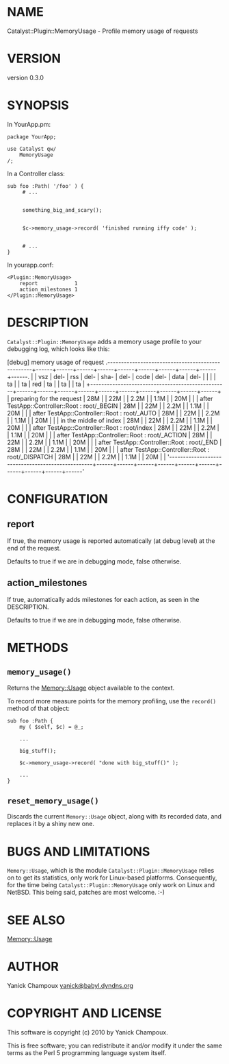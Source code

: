 # NAME

Catalyst::Plugin::MemoryUsage - Profile memory usage of requests

# VERSION

version 0.3.0

# SYNOPSIS

In YourApp.pm:

    package YourApp;

    use Catalyst qw/
        MemoryUsage
    /;

In a Controller class:

    sub foo :Path( '/foo' ) {
         # ...
         

         something_big_and_scary();
         

         $c->memory_usage->record( 'finished running iffy code' );
         

         # ...
    }

In yourapp.conf:

    <Plugin::MemoryUsage>
        report            1
        action_milestones 1
    </Plugin::MemoryUsage>

# DESCRIPTION

`Catalyst::Plugin::MemoryUsage` adds a memory usage profile to your debugging
log, which looks like this:   

 [debug] memory usage of request
 .--------------------------------------------------+------+------+------+------+------+------+------+------+------+------.
 |                                                  | vsz  | del- | rss  | del- | sha- | del- | code | del- | data | del- |
 |                                                  |      | ta   |      | ta   | red  | ta   |      | ta   |      | ta   |
 +--------------------------------------------------+------+------+------+------+------+------+------+------+------+------+
 | preparing for the request                        | 28M  |      | 22M  |      | 2.2M |      | 1.1M |      | 20M  |      |
 | after TestApp::Controller::Root : root/_BEGIN    | 28M  |      | 22M  |      | 2.2M |      | 1.1M |      | 20M  |      |
 | after TestApp::Controller::Root : root/_AUTO     | 28M  |      | 22M  |      | 2.2M |      | 1.1M |      | 20M  |      |
 | in the middle of index                           | 28M  |      | 22M  |      | 2.2M |      | 1.1M |      | 20M  |      |
 | after TestApp::Controller::Root : root/index     | 28M  |      | 22M  |      | 2.2M |      | 1.1M |      | 20M  |      |
 | after TestApp::Controller::Root : root/_ACTION   | 28M  |      | 22M  |      | 2.2M |      | 1.1M |      | 20M  |      |
 | after TestApp::Controller::Root : root/_END      | 28M  |      | 22M  |      | 2.2M |      | 1.1M |      | 20M  |      |
 | after TestApp::Controller::Root : root/_DISPATCH | 28M  |      | 22M  |      | 2.2M |      | 1.1M |      | 20M  |      |
 '--------------------------------------------------+------+------+------+------+------+------+------+------+------+------'  

# CONFIGURATION

## report

If true, the memory usage is reported automatically (at debug level)
at the end of the request.  

Defaults to true if we are in debugging mode,
false otherwise.

## action_milestones

If true, automatically adds milestones for each action, as seen in the
DESCRIPTION.  

Defaults to true if we are in debugging mode,
false otherwise.

# METHODS

## `memory_usage()`

Returns the [Memory::Usage](http://search.cpan.org/perldoc?Memory::Usage) object available to the context.

To record more measure points for the memory profiling, use the `record()`
method of that object:

    sub foo :Path {
        my ( $self, $c) = @_;

        ...

        big_stuff();

        $c->memory_usage->record( "done with big_stuff()" );

        ...
    }

## `reset_memory_usage()`

Discards the current `Memory::Usage` object, along with its recorded data,
and replaces it by a shiny new one.

# BUGS AND LIMITATIONS

`Memory::Usage`, which is the module `Catalyst::Plugin::MemoryUsage` relies
on to get its statistics, only work for Linux-based platforms. Consequently,
for the time being `Catalyst::Plugin::MemoryUsage` only work on Linux and
NetBSD. This being said, patches are most welcome. :-)

# SEE ALSO

[Memory::Usage](http://search.cpan.org/perldoc?Memory::Usage)

# AUTHOR

Yanick Champoux <yanick@babyl.dyndns.org>

# COPYRIGHT AND LICENSE

This software is copyright (c) 2010 by Yanick Champoux.

This is free software; you can redistribute it and/or modify it under
the same terms as the Perl 5 programming language system itself.